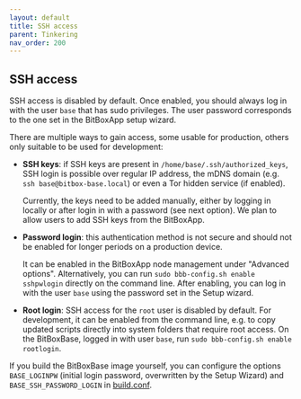 ```yaml
---
layout: default
title: SSH access
parent: Tinkering
nav_order: 200
---
```

## SSH access

SSH access is disabled by default. Once enabled, you should always log in with the user `base` that has sudo privileges. The user password corresponds to the one set in the BitBoxApp setup wizard.

There are multiple ways to gain access, some usable for production, others only suitable to be used for development:

* **SSH keys**: if SSH keys are present in `/home/base/.ssh/authorized_keys`, SSH login is possible over regular IP address, the mDNS domain (e.g. `ssh base@bitbox-base.local`) or even a Tor hidden service (if enabled).

  Currently, the keys need to be added manually, either by logging in locally or after login in with a password (see next option). We plan to allow users to add SSH keys from the BitBoxApp.
* **Password login**: this authentication method is not secure and should not be enabled for longer periods on a production device.

  It can be enabled in the BitBoxApp node management under "Advanced options". Alternatively, you can run `sudo bbb-config.sh enable sshpwlogin` directly on the command line. After enabling, you can log in with the user `base` using the password set in the Setup wizard.
* **Root login**: SSH access for the `root` user is disabled by default. For development, it can be enabled from the command line, e.g. to copy updated scripts directly into system folders that require root access. On the BitBoxBase, logged in with user `base`, run `sudo bbb-config.sh enable rootlogin`.

If you build the BitBoxBase image yourself, you can configure the options `BASE_LOGINPW` (initial login password, overwritten by the Setup Wizard) and `BASE_SSH_PASSWORD_LOGIN` in [build.conf](https://github.com/digitalbitbox/bitbox-base/blob/master/armbian/base/build.conf).
